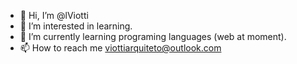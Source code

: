 - 👋 Hi, I’m @lViotti
- 👀 I’m interested in learning.
- 🌱 I’m currently learning programing languages (web at moment).
- 📫 How to reach me viottiarquiteto@outlook.com

<!---
lViotti/lViotti is a ✨ special ✨ repository because its `README.md` (this file) appears on your GitHub profile.
You can click the Preview link to take a look at your changes.
--->
